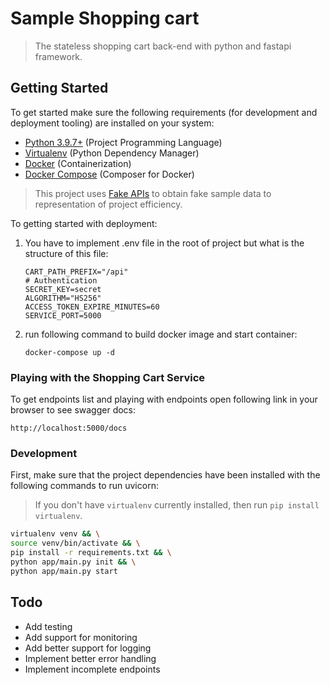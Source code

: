 # Sample Shopping cart
> The stateless shopping cart back-end with python and fastapi framework.

## Getting Started

To get started make sure the following requirements (for development and deployment tooling) are installed on your system:

- [Python 3.9.7+](https://www.python.org/downloads/) (Project Programming Language)
- [Virtualenv](https://virtualenv.pypa.io/en/latest/) (Python Dependency Manager)
- [Docker](https://hub.docker.com/) (Containerization)
- [Docker Compose](https://docs.docker.com/compose/) (Composer for Docker)

> This project uses [Fake APIs](https://fakestoreapi.com/) to obtain fake sample data to representation of project efficiency. 

To getting started with deployment:

1. You have to implement .env file in the root of project but what is the structure of this file:
    ```
    CART_PATH_PREFIX="/api"
    # Authentication
    SECRET_KEY=secret
    ALGORITHM="HS256"
    ACCESS_TOKEN_EXPIRE_MINUTES=60
    SERVICE_PORT=5000
    ```
2. run following command to build docker image and start container:
    ```
    docker-compose up -d
    ``` 
### Playing with the Shopping Cart Service
To get endpoints list and playing with endpoints open following link in your browser to see swagger docs:

```
http://localhost:5000/docs
```



### Development
First, make sure that the project dependencies have been installed with the following commands to run uvicorn:

> If you don't have `virtualenv` currently installed, then run `pip install virtualenv`.
```bash
virtualenv venv && \
source venv/bin/activate && \
pip install -r requirements.txt && \
python app/main.py init && \
python app/main.py start
```

## Todo

- Add testing
- Add support for monitoring
- Add better support for logging
- Implement better error handling
- Implement incomplete endpoints
